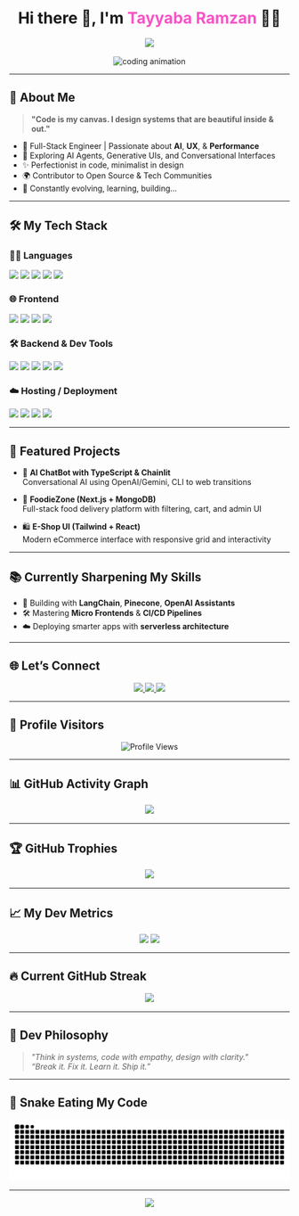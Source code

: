 <h1 align="center">Hi there 👋, I'm <span style="color:#f953c6;">Tayyaba Ramzan</span> 👩‍💻</h1>

<p align="center">
  <img src="https://readme-typing-svg.demolab.com?font=Fira+Code&size=28&pause=0&color=6C63FF&center=true&vCenter=true&width=800&lines=Software+Engineer;AI+Enthusiast;Frontend+Sorceress;LLM+Experimenter;Open+Source+Contributor;Systems+Thinker;Creative+Technologist;Code.+Create.+Inspire.;Web+Innovator;UX+First+Builder;Cloud+Native+Dev;Pixel+Perfect+Perfectionist"/>
</p>

<p align="center">
   <img alt="coding animation" width="400"
    src="https://i.pinimg.com/originals/e7/26/c7/e726c74ac081eed50feee1433d12c998.gif" 
  />
</p>

---

## 💫 About Me

> **"Code is my canvas. I design systems that are beautiful inside & out."**

- 💼 Full-Stack Engineer | Passionate about **AI**, **UX**, & **Performance**
- 🤖 Exploring AI Agents, Generative UIs, and Conversational Interfaces
- ✨ Perfectionist in code, minimalist in design
- 🌍 Contributor to Open Source & Tech Communities
- 🧠 Constantly evolving, learning, building...

---

## 🛠 My Tech Stack

### 👩‍💻 Languages  
<p>
  <img src="https://img.shields.io/badge/JavaScript-F0DB4F?style=for-the-badge&logo=javascript&logoColor=black"/>
  <img src="https://img.shields.io/badge/TypeScript-3178C6?style=for-the-badge&logo=typescript&logoColor=white"/>
  <img src="https://img.shields.io/badge/Python-4B8BBE?style=for-the-badge&logo=python&logoColor=white"/>
  <img src="https://img.shields.io/badge/HTML5-E96228?style=for-the-badge&logo=html5&logoColor=white"/>
  <img src="https://img.shields.io/badge/CSS3-2862E9?style=for-the-badge&logo=css3&logoColor=white"/>
</p>

### 🌐 Frontend  
<p>
  <img src="https://img.shields.io/badge/React-20232A?style=for-the-badge&logo=react&logoColor=61DAFB"/>
  <img src="https://img.shields.io/badge/Next.js-111111?style=for-the-badge&logo=next.js&logoColor=white"/>
  <img src="https://img.shields.io/badge/Tailwind_CSS-06B6D4?style=for-the-badge&logo=tailwind-css&logoColor=white"/>
  <img src="https://img.shields.io/badge/Figma-EF4F1E?style=for-the-badge&logo=figma&logoColor=white"/>
</p>

### 🛠 Backend & Dev Tools  
<p>
  <img src="https://img.shields.io/badge/Node.js-026E00?style=for-the-badge&logo=nodedotjs&logoColor=white"/>
  <img src="https://img.shields.io/badge/Express.js-333333?style=for-the-badge&logo=express&logoColor=white"/>
  <img src="https://img.shields.io/badge/MongoDB-11AB00?style=for-the-badge&logo=mongodb&logoColor=white"/>
  <img src="https://img.shields.io/badge/Postman-F76935?style=for-the-badge&logo=postman&logoColor=white"/>
  <img src="https://img.shields.io/badge/Git-F05033?style=for-the-badge&logo=git&logoColor=white"/>
</p>

### ☁️ Hosting / Deployment  
<p>
  <img src="https://img.shields.io/badge/Vercel-000?style=for-the-badge&logo=vercel&logoColor=white"/>
  <img src="https://img.shields.io/badge/Netlify-00AD9F?style=for-the-badge&logo=netlify&logoColor=white"/>
  <img src="https://img.shields.io/badge/GitHub_Pages-121013?style=for-the-badge&logo=githubpages&logoColor=white"/>
  <img src="https://img.shields.io/badge/Railway-6F45E3?style=for-the-badge&logo=railway&logoColor=white"/>
</p>

---

## 🌟 Featured Projects

- 🧠 **AI ChatBot with TypeScript & Chainlit**  
  Conversational AI using OpenAI/Gemini, CLI to web transitions

- 🍕 **FoodieZone (Next.js + MongoDB)**  
  Full-stack food delivery platform with filtering, cart, and admin UI

- 🛍 **E-Shop UI (Tailwind + React)**  
  Modern eCommerce interface with responsive grid and interactivity

---

## 📚 Currently Sharpening My Skills

- 🤖 Building with **LangChain**, **Pinecone**, **OpenAI Assistants**
- 🛠 Mastering **Micro Frontends** & **CI/CD Pipelines**
- ☁️ Deploying smarter apps with **serverless architecture**

---

## 🌐 Let’s Connect

<p align="center">
  <a href="https://www.linkedin.com/in/tayyabaRamzan/" target="_blank">
    <img src="https://img.shields.io/badge/LinkedIn-0077B5?style=for-the-badge&logo=linkedin&logoColor=white"/>
  </a>
  <a href="mailto:tayyabaramzan.it@gmail.com">
    <img src="https://img.shields.io/badge/Gmail-EA4335?style=for-the-badge&logo=gmail&logoColor=white"/>
  </a>
  <a href="https://github.com/tayyaba-ramzan" target="_blank">
    <img src="https://img.shields.io/badge/GitHub-181717?style=for-the-badge&logo=github&logoColor=white"/>
  </a>
</p>

---

## 👀 Profile Visitors

<p align="center">
  <img src="https://komarev.com/ghpvc/?username=tayyaba-ramzan&label=🚀+Total+Profile+Views&color=6C63FF&style=for-the-badge" alt="Profile Views"/>
</p>

---

## 📊 GitHub Activity Graph

<p align="center">
  <img src="https://github-readme-activity-graph.vercel.app/graph?username=tayyaba-ramzan&bg_color=1a1b27&color=E84A5F&line=F9D923&point=00ADB5&area=true&hide_border=true"/>
</p>

---

## 🏆 GitHub Trophies

<p align="center">
  <img src="https://github-profile-trophy.vercel.app/?username=tayyaba-ramzan&theme=algolia&row=1&column=7&no-frame=true" />
</p>

---

## 📈 My Dev Metrics

<div align="center">
  <img height="170em" src="https://github-readme-stats.vercel.app/api?username=tayyaba-ramzan&show_icons=true&theme=tokyonight&hide_border=true" />
  <img height="170em" src="https://github-readme-stats.vercel.app/api/top-langs/?username=tayyaba-ramzan&layout=compact&theme=tokyonight&hide_border=true" />
</div>

---

## 🔥 Current GitHub Streak

<p align="center">
  <img src="https://github-readme-streak-stats.herokuapp.com/?user=tayyaba-ramzan&theme=tokyonight&hide_border=true" />
</p>

---

## 🧠 Dev Philosophy

> _"Think in systems, code with empathy, design with clarity."_  
> _“Break it. Fix it. Learn it. Ship it.”_

---

## 🐍 Snake Eating My Code

<p align="center">
  <img src="https://github.com/Tayyaba-Ramzan/Tayyaba-Ramzan/blob/output/github-snake-dark.svg" alt="snake animation" />
</p>

---

<p align="center">
  <img src="https://img.shields.io/badge/Made_with🔥_by_Tayyaba_Ramzan-000000?style=for-the-badge" />
</p>

